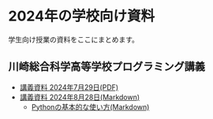 # 2024年の学校向け資料
学生向け授業の資料をここにまとめます。


## 川崎総合科学高等学校プログラミング講義
- [講義資料 2024年7月29日(PDF)](https://drive.google.com/drive/folders/1FLSUjIxW8MjMsoiaKbtg4KwzeYG2hlFt)
- [講義資料 2024年8月28日(Markdown)](https://github.com/se-lina/for_school_2024/blob/main/document2.md)
  - [Pythonの基本的な使い方(Markdown)](https://github.com/se-lina/for_school_2024/blob/main/python_basic.md)
